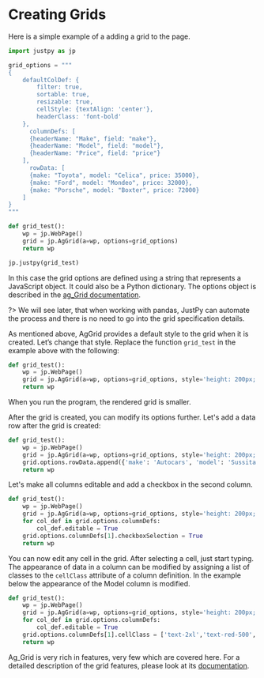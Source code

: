 # Creating Grids

Here is a simple example of a adding a grid to the page. 
```python
import justpy as jp

grid_options = """
{
    defaultColDef: {
        filter: true,
        sortable: true,
        resizable: true,
        cellStyle: {textAlign: 'center'},
        headerClass: 'font-bold'
    }, 
      columnDefs: [
      {headerName: "Make", field: "make"},
      {headerName: "Model", field: "model"},
      {headerName: "Price", field: "price"}
    ],
      rowData: [
      {make: "Toyota", model: "Celica", price: 35000},
      {make: "Ford", model: "Mondeo", price: 32000},
      {make: "Porsche", model: "Boxter", price: 72000}
    ]
}
"""

def grid_test():
    wp = jp.WebPage()
    grid = jp.AgGrid(a=wp, options=grid_options)
    return wp

jp.justpy(grid_test)
```
In this case the grid options are defined using a string that represents a JavaScript object. It could also be a Python dictionary. The options object is described in the [ag_Grid documentation](https://www.ag-grid.com/documentation-main/documentation.php).
 
?> We will see later, that when working with pandas, JustPy can automate the process and there is no need to go into the grid specification details.

As mentioned above, AgGrid provides a default style to the grid when it is created. Let’s change that style. Replace the function `grid_test` in the example above with the following:
```python
def grid_test():
    wp = jp.WebPage()
    grid = jp.AgGrid(a=wp, options=grid_options, style='height: 200px; width: 300px; margin: 0.25em')
    return wp
```
When you run the program, the rendered grid is smaller.

After the grid is created, you can modify its options further. Let's add a data row after the grid is created:
 
```python
def grid_test():
    wp = jp.WebPage()
    grid = jp.AgGrid(a=wp, options=grid_options, style='height: 200px; width: 300px; margin: 0.25em')
    grid.options.rowData.append({'make': 'Autocars', 'model': 'Sussita', 'price': 3})
    return wp
```

Let's make all columns editable and add a checkbox in the second column.
```python
def grid_test():
    wp = jp.WebPage()
    grid = jp.AgGrid(a=wp, options=grid_options, style='height: 200px; width: 300px; margin: 0.25em')
    for col_def in grid.options.columnDefs:
        col_def.editable = True
    grid.options.columnDefs[1].checkboxSelection = True
    return wp
```

You can now edit any cell in the grid. After selecting a cell, just start typing.
The appearance of data in a column can be modified by assigning a list of classes to the `cellClass` attribute of a column definition. In the example below the appearance of the Model column is modified.

```python
def grid_test():
    wp = jp.WebPage()
    grid = jp.AgGrid(a=wp, options=grid_options, style='height: 200px; width: 300px; margin: 0.25em')
    for col_def in grid.options.columnDefs:
        col_def.editable = True
    grid.options.columnDefs[1].cellClass = ['text-2xl','text-red-500','hover:bg-blue-500']
    return wp
```

Ag_Grid is very rich in features, very few which are covered here. For a detailed description of the grid features, please look at its [documentation](https://www.ag-grid.com/documentation-main/documentation.php). 
